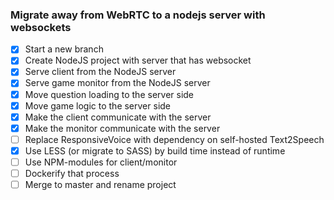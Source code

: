 ### Migrate away from WebRTC to a nodejs server with websockets ###

- [x] Start a new branch
- [x] Create NodeJS project with server that has websocket
- [x] Serve client from the NodeJS server
- [x] Serve game monitor from the NodeJS server
- [x] Move question loading to the server side
- [x] Move game logic to the server side
- [x] Make the client communicate with the server
- [x] Make the monitor communicate with the server
- [ ] Replace ResponsiveVoice with dependency on self-hosted Text2Speech
- [x] Use LESS (or migrate to SASS) by build time instead of runtime
- [ ] Use NPM-modules for client/monitor
- [ ] Dockerify that process
- [ ] Merge to master and rename project

